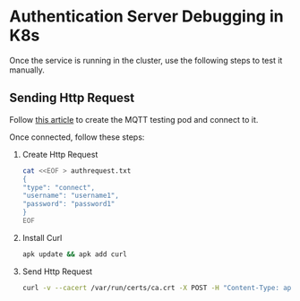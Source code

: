 # Authentication Server Debugging in K8s

Once the service is running in the cluster, use the following steps to test it manually.

## Sending Http Request

Follow [this article](https://learn.microsoft.com/en-us/azure/iot-operations/manage-mqtt-broker/howto-test-connection?tabs=portal#connect-to-the-default-listener-inside-the-cluster) to create the MQTT testing pod and connect to it.

Once connected, follow these steps:

1. Create Http Request

    ``` bash
    cat <<EOF > authrequest.txt
    {
    "type": "connect",
    "username": "username1",
    "password": "password1"
    }
    EOF
    ```

2. Install Curl

    ``` bash
    apk update && apk add curl
    ```

3. Send Http Request

    ``` bash
   curl -v --cacert /var/run/certs/ca.crt -X POST -H "Content-Type: application/json" -d @authrequest.txt  https://auth-server-user-pass-mqtt/?api-version=0.5.0
    ```

